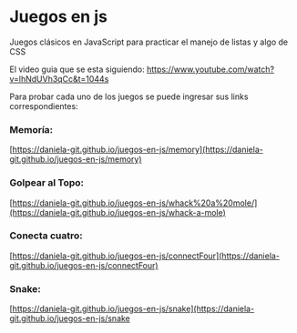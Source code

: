 # Juegos en js
Juegos clásicos en JavaScript para practicar el manejo de listas y algo de CSS

El video guia que se esta siguiendo: https://www.youtube.com/watch?v=lhNdUVh3qCc&t=1044s

Para probar cada uno de los juegos se puede ingresar sus links correspondientes:

### Memoría:
[https://daniela-git.github.io/juegos-en-js/memory](https://daniela-git.github.io/juegos-en-js/memory)

### Golpear al Topo:
[https://daniela-git.github.io/juegos-en-js/whack%20a%20mole/](https://daniela-git.github.io/juegos-en-js/whack-a-mole)

### Conecta cuatro:
[https://daniela-git.github.io/juegos-en-js/connectFour](https://daniela-git.github.io/juegos-en-js/connectFour)

### Snake:
[https://daniela-git.github.io/juegos-en-js/snake](https://daniela-git.github.io/juegos-en-js/snake
